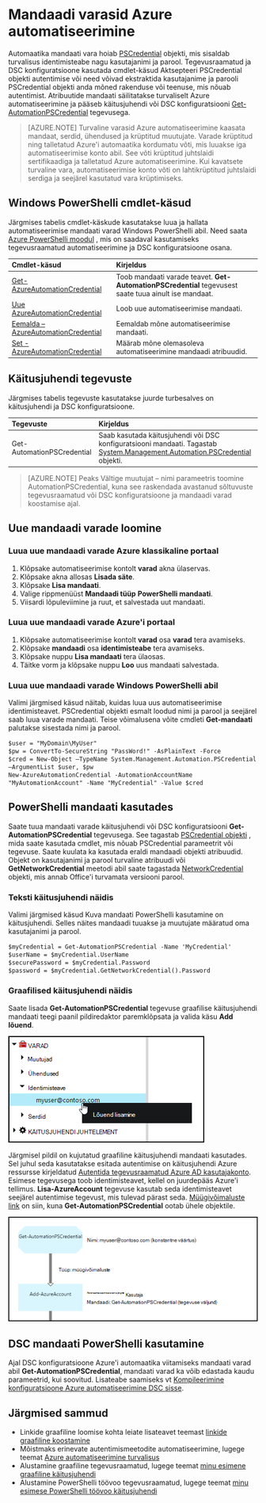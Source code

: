 <properties 
   pageTitle="Mandaadi varasid Azure automatiseerimine | Microsoft Azure'i"
   description="Mandaadi varasid Azure automatiseerimine sisaldavad turvalisus identimisteavet, mida saab kasutada autentimiseks juurde käitusjuhendi või DSC konfiguratsiooni ressursid. Selles artiklis kirjeldatakse mandaadi varad luua ja kasutada neid käitusjuhendi või DSC konfigureerimine."
   services="automation"
   documentationCenter=""
   authors="mgoedtel"
   manager="jwhit"
   editor="tysonn" />
<tags 
   ms.service="automation"
   ms.devlang="na"
   ms.topic="article"
   ms.tgt_pltfrm="na"
   ms.workload="infrastructure-services"
   ms.date="06/09/2016"
   ms.author="bwren" />

# <a name="credential-assets-in-azure-automation"></a>Mandaadi varasid Azure automatiseerimine

Automaatika mandaati vara hoiab [PSCredential](http://msdn.microsoft.com/library/system.management.automation.pscredential) objekti, mis sisaldab turvalisus identimisteabe nagu kasutajanimi ja parool. Tegevusraamatud ja DSC konfiguratsioone kasutada cmdlet-käsud Aktsepteeri PSCredential objekti autentimise või need võivad ekstraktida kasutajanime ja parooli PSCredential objekti anda mõned rakenduse või teenuse, mis nõuab autentimist. Atribuutide mandaati säilitatakse turvaliselt Azure automatiseerimine ja pääseb käitusjuhendi või DSC konfiguratsiooni [Get-AutomationPSCredential](http://msdn.microsoft.com/library/system.management.automation.pscredential.aspx) tegevusega.

>[AZURE.NOTE] Turvaline varasid Azure automatiseerimine kaasata mandaat, serdid, ühendused ja krüptitud muutujate. Varade krüptitud ning talletatud Azure'i automaatika kordumatu võti, mis luuakse iga automatiseerimise konto abil. See võti krüptitud juhtslaidi sertifikaadiga ja talletatud Azure automatiseerimine. Kui kavatsete turvaline vara, automatiseerimise konto võti on lahtikrüptitud juhtslaidi serdiga ja seejärel kasutatud vara krüptimiseks. 

## <a name="windows-powershell-cmdlets"></a>Windows PowerShelli cmdlet-käsud

Järgmises tabelis cmdlet-käskude kasutatakse luua ja hallata automatiseerimise mandaati varad Windows PowerShelli abil.  Need saata [Azure PowerShelli moodul](../powershell-install-configure.md) , mis on saadaval kasutamiseks tegevusraamatud automatiseerimine ja DSC konfiguratsioone osana.

|Cmdlet-käsud|Kirjeldus|
|:---|:---|
|[Get-AzureAutomationCredential](http://msdn.microsoft.com/library/dn913781.aspx)|Toob mandaati varade teavet. **Get-AutomationPSCredential** tegevusest saate tuua ainult ise mandaat.|
|[Uue AzureAutomationCredential](http://msdn.microsoft.com/library/azure/jj554330.aspx)|Loob uue automatiseerimise mandaati.|
|[Eemalda – AzureAutomationCredential](http://msdn.microsoft.com/library/azure/jj554330.aspx)|Eemaldab mõne automatiseerimise mandaati.|
|[Set - AzureAutomationCredential](http://msdn.microsoft.com/library/azure/jj554330.aspx)|Määrab mõne olemasoleva automatiseerimine mandaadi atribuudid.|

## <a name="runbook-activities"></a>Käitusjuhendi tegevuste

Järgmises tabelis tegevuste kasutatakse juurde turbesalves on käitusjuhendi ja DSC konfiguratsioone.

|Tegevuste|Kirjeldus|
|:---|:---|
|Get-AutomationPSCredential|Saab kasutada käitusjuhendi või DSC konfiguratsiooni mandaati. Tagastab [System.Management.Automation.PSCredential](http://msdn.microsoft.com/library/system.management.automation.pscredential) objekti.|

>[AZURE.NOTE] Peaks Vältige muutujat – nimi parameetris toomine AutomationPSCredential, kuna see raskendada avastanud sõltuvuste tegevusraamatud või DSC konfiguratsioone ja mandaadi varad koostamise ajal.

## <a name="creating-a-new-credential-asset"></a>Uue mandaadi varade loomine


### <a name="to-create-a-new-credential-asset-with-the-azure-classic-portal"></a>Luua uue mandaadi varade Azure klassikaline portaal

1. Klõpsake automatiseerimise kontolt **varad** akna ülaservas.
1. Klõpsake akna allosas **Lisada säte**.
1. Klõpsake **Lisa mandaati**.
2. Valige rippmenüüst **Mandaadi tüüp** **PowerShelli mandaati**.
1. Viisardi lõpuleviimine ja ruut, et salvestada uut mandaati.


### <a name="to-create-a-new-credential-asset-with-the-azure-portal"></a>Luua uue mandaadi varade Azure'i portaal

1. Klõpsake automatiseerimise kontolt **varad** osa **varad** tera avamiseks.
1. Klõpsake **mandaadi** osa **identimisteabe** tera avamiseks.
1. Klõpsake nuppu **Lisa mandaati** tera ülaosas.
1. Täitke vorm ja klõpsake nuppu **Loo** uus mandaati salvestada.


### <a name="to-create-a-new-credential-asset-with-windows-powershell"></a>Luua uue mandaadi varade Windows PowerShelli abil

Valimi järgmised käsud näitab, kuidas luua uus automatiseerimise identimisteavet. PSCredential objekti esmalt loodud nimi ja parool ja seejärel saab luua varade mandaati. Teise võimalusena võite cmdleti **Get-mandaati** palutakse sisestada nimi ja parool.

    $user = "MyDomain\MyUser"
    $pw = ConvertTo-SecureString "PassWord!" -AsPlainText -Force
    $cred = New-Object –TypeName System.Management.Automation.PSCredential –ArgumentList $user, $pw
    New-AzureAutomationCredential -AutomationAccountName "MyAutomationAccount" -Name "MyCredential" -Value $cred

## <a name="using-a-powershell-credential"></a>PowerShelli mandaati kasutades

Saate tuua mandaati varade käitusjuhendi või DSC konfiguratsiooni **Get-AutomationPSCredential** tegevusega. See tagastab [PSCredential objekti](http://msdn.microsoft.com/library/system.management.automation.pscredential.aspx) , mida saate kasutada cmdlet, mis nõuab PSCredential parameetrit või tegevuse. Saate kuulata ka kasutada eraldi mandaadi objekti atribuudid. Objekt on kasutajanimi ja parool turvaline atribuudi või **GetNetworkCredential** meetodi abil saate tagastada [NetworkCredential](http://msdn.microsoft.com/library/system.net.networkcredential.aspx) objekti, mis annab Office'i turvamata versiooni parool.

### <a name="textual-runbook-sample"></a>Teksti käitusjuhendi näidis

Valimi järgmised käsud Kuva mandaati PowerShelli kasutamine on käitusjuhendi. Selles näites mandaadi tuuakse ja muutujate määratud oma kasutajanimi ja parool.

    $myCredential = Get-AutomationPSCredential -Name 'MyCredential'
    $userName = $myCredential.UserName
    $securePassword = $myCredential.Password
    $password = $myCredential.GetNetworkCredential().Password


### <a name="graphical-runbook-sample"></a>Graafilised käitusjuhendi näidis

Saate lisada **Get-AutomationPSCredential** tegevuse graafilise käitusjuhendi mandaati teegi paanil pildiredaktor paremklõpsata ja valida käsu **Add lõuend**.


![Mandaadi lõuend lisamine](media/automation-credentials/credential-add-canvas.png)

Järgmisel pildil on kujutatud graafiline käitusjuhendi mandaati kasutades.  Sel juhul seda kasutatakse esitada autentimise on käitusjuhendi Azure ressursse kirjeldatud [Autentida tegevusraamatud Azure AD kasutajakonto](automation-sec-configure-aduser-account.md).  Esimese tegevusega toob identimisteavet, kellel on juurdepääs Azure'i tellimus.  **Lisa-AzureAccount** tegevuse kasutab seda identimisteavet seejärel autentimise tegevust, mis tulevad pärast seda.  [Müügivõimaluste link](automation-graphical-authoring-intro.md#links-and-workflow) on siin, kuna **Get-AutomationPSCredential** ootab ühele objektile.  

![Mandaadi lõuend lisamine](media/automation-credentials/get-credential.png)

## <a name="using-a-powershell-credential-in-dsc"></a>DSC mandaati PowerShelli kasutamine
Ajal DSC konfiguratsioone Azure'i automaatika viitamiseks mandaati varad abil **Get-AutomationPSCredential**, mandaati varad ka võib edastada kaudu parameetrid, kui soovitud. Lisateabe saamiseks vt [Kompileerimine konfiguratsioone Azure automatiseerimine DSC sisse](automation-dsc-compile.md#credential-assets).

## <a name="next-steps"></a>Järgmised sammud

- Linkide graafiline loomise kohta leiate lisateavet teemast [linkide graafiline koostamine](automation-graphical-authoring-intro.md#links-and-workflow)
- Mõistmaks erinevate autentimismeetodite automatiseerimine, lugege teemat [Azure automatiseerimine turvalisus](automation-security-overview.md)
- Alustamine graafiline tegevusraamatud, lugege teemat [minu esimene graafiline käitusjuhendi](automation-first-runbook-graphical.md)
- Alustamine PowerShelli töövoo tegevusraamatud, lugege teemat [minu esimese PowerShelli töövoo käitusjuhendi](automation-first-runbook-textual.md) 

 
